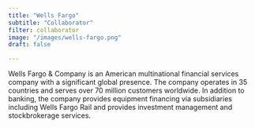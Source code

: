 ```yaml
---
title: "Wells Fargo"
subtitle: "Collaborator"
filter: collaborator
image: "/images/wells-fargo.png"
draft: false

---
```


Wells Fargo & Company is an American multinational financial services company with a significant global presence. The company operates in 35 countries and serves over 70 million customers worldwide. In addition to banking, the company provides equipment financing via subsidiaries including Wells Fargo Rail and provides investment management and stockbrokerage services.